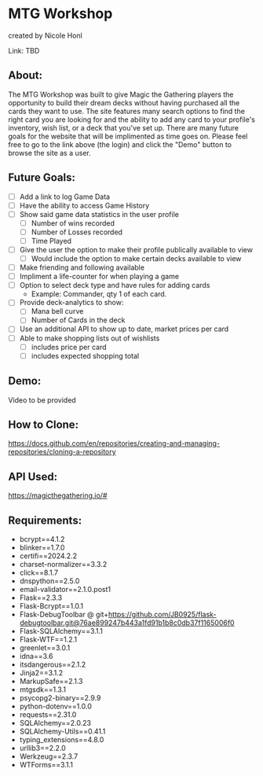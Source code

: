 # MTG Workshop
created by Nicole Honl

Link: TBD

## About:
The MTG Workshop was built to give Magic the Gathering players the opportunity to build their dream decks without having purchased all the cards they want to use. The site features many search options to find the right card you are looking for and the ability to add any card to your profile's inventory, wish list, or a deck that you've set up. There are many future goals for the website that will be implimented as time goes on. Please feel free to go to the link above (the login) and click the "Demo" button to browse the site as a user.

## Future Goals:
  - [ ] Add a link to log Game Data
  - [ ] Have the ability to access Game History
  - [ ] Show said game data statistics in the user profile
    - [ ] Number of wins recorded
    - [ ] Number of Losses recorded
    - [ ] Time Played
  - [ ] Give the user the option to make their profile publically available to view
    - [ ] Would include the option to make certain decks available to view
  - [ ] Make friending and following available
  - [ ] Impliment a life-counter for when playing a game
  - [ ] Option to select deck type and have rules for adding cards
    - Example: Commander, qty 1 of each card.
  - [ ] Provide deck-analytics to show:
    - [ ] Mana bell curve
    - [ ] Number of Cards in the deck
  - [ ] Use an additional API to show up to date, market prices per card
  - [ ] Able to make shopping lists out of wishlists
    - [ ] includes price per card
    - [ ] includes expected shopping total

## Demo:
Video to be provided

## How to Clone:
https://docs.github.com/en/repositories/creating-and-managing-repositories/cloning-a-repository

## API Used:
https://magicthegathering.io/#

## Requirements:
- bcrypt==4.1.2
- blinker==1.7.0
- certifi==2024.2.2
- charset-normalizer==3.3.2
- click==8.1.7
- dnspython==2.5.0
- email-validator==2.1.0.post1
- Flask==2.3.3
- Flask-Bcrypt==1.0.1
- Flask-DebugToolbar @ git+https://github.com/JB0925/flask-debugtoolbar.git@76ae899247b443a1fd91b1b8c0db37f1165006f0
- Flask-SQLAlchemy==3.1.1
- Flask-WTF==1.2.1
- greenlet==3.0.1
- idna==3.6
- itsdangerous==2.1.2
- Jinja2==3.1.2
- MarkupSafe==2.1.3
- mtgsdk==1.3.1
- psycopg2-binary==2.9.9
- python-dotenv==1.0.0
- requests==2.31.0
- SQLAlchemy==2.0.23
- SQLAlchemy-Utils==0.41.1
- typing_extensions==4.8.0
- urllib3==2.2.0
- Werkzeug==2.3.7
- WTForms==3.1.1
